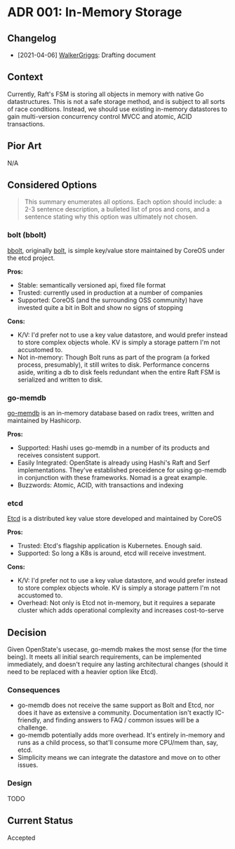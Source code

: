 # ADR 001: In-Memory Storage

## Changelog

  - [2021-04-06] [WalkerGriggs](https://github.com/walkergriggs): Drafting document

## Context

Currently, Raft's FSM is storing all objects in memory with native Go datastructures. This is not a safe storage method, and is subject to all sorts of race conditions. Instead, we should use existing in-memory datastores to gain multi-version concurrency control MVCC and atomic, ACID transactions.

## Pior Art

N/A

## Considered Options

> This summary enumerates all options. Each option should include: a 2-3 sentence description, a bulleted list of pros and cons, and a sentence stating why this option was ultimately not chosen.

### bolt (bbolt)

[bbolt](https://github.com/etcd-io/bbolt), originally [bolt](https://github.com/boltdb/bolt), is simple key/value store maintained by CoreOS under the etcd project.

**Pros:**

  - Stable: semantically versioned api, fixed file format
  - Trusted: currently used in production at a number of companies
  - Supported: CoreOS (and the surrounding OSS community) have invested quite a bit in Bolt and show no signs of stopping

**Cons:**

  - K/V: I'd prefer not to use a key value datastore, and would prefer instead to store complex objects whole. KV is simply a storage pattern I'm not accustomed to.
  - Not in-memory: Though Bolt runs as part of the program (a forked process, presumably), it still writes to disk. Performance concerns aside, writing a db to disk feels redundant when the entire Raft FSM is serialized and written to disk.

### go-memdb

[go-memdb](https://github.com/hashicorp/go-memdb) is an in-memory database based on radix trees, written and maintained by Hashicorp.

**Pros:**

  - Supported: Hashi uses go-memdb in a number of its products and receives consistent support.
  - Easily Integrated: OpenState is already using Hashi's Raft and Serf implementations. They've established preceidence for using go-memdb in conjunction with these frameworks. Nomad is a great example.
  - Buzzwords: Atomic, ACID, with transactions and indexing

### etcd

[Etcd](https://github.com/etcd-io/etcd) is a distributed key value store developed and maintained by CoreOS

**Pros:**

  - Trusted: Etcd's flagship application is Kubernetes. Enough said.
  - Supported: So long a K8s is around, etcd will receive investment.

**Cons:**

  - K/V: I'd prefer not to use a key value datastore, and would prefer instead to store complex objects whole. KV is simply a storage pattern I'm not accustomed to.
  - Overhead: Not only is Etcd not in-memory, but it requires a separate cluster which adds operational complexity and increases cost-to-serve

## Decision

Given OpenState's usecase, go-memdb makes the most sense (for the time being). It meets all initial search requirements, can be implemented immediately, and doesn't require any lasting architectural changes (should it need to be replaced with a heavier option like Etcd).

### Consequences

- go-memdb does not receive the same support as Bolt and Etcd, nor does it have as extensive a community. Documentation isn't exactly IC-friendly, and finding answers to FAQ / common issues will be a challenge.
- go-memdb potentially adds more overhead. It's entirely in-memory and runs as a child process, so that'll consume more CPU/mem than, say, etcd.
- Simplicity means we can integrate the datastore and move on to other issues.


### Design

TODO

## Current Status

Accepted
